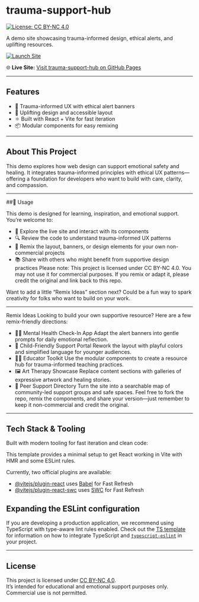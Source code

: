 # trauma-support-hub
[![License: CC BY-NC 4.0](https://img.shields.io/badge/License-CC%20BY--NC%204.0-lightgrey.svg)](https://creativecommons.org/licenses/by-nc/4.0/)

A demo site showcasing trauma-informed design, ethical alerts, and uplifting resources.

[![Launch Site](https://img.shields.io/badge/Live%20Demo-trauma--support--hub-blue?style=for-the-badge)](https://viptechdev.github.io/trauma-support-hub/)

🌐 **Live Site:** [Visit trauma-support-hub on GitHub Pages](https://viptechdev.github.io/trauma-support-hub/)

---

## Features

- 🌱 Trauma-informed UX with ethical alert banners  
- 🎨 Uplifting design and accessible layout  
- ⚛️ Built with React + Vite for fast iteration  
- 📦 Modular components for easy remixing

---

## About This Project

This demo explores how web design can support emotional safety and healing. It integrates trauma-informed principles with ethical UX patterns—offering a foundation for developers who want to build with care, clarity, and compassion.

---

##🚀 Usage

This demo is designed for learning, inspiration, and emotional support. You’re welcome to:
- 🧪 Explore the live site and interact with its components
- 🔍 Review the code to understand trauma-informed UX patterns
- 🎨 Remix the layout, banners, or design elements for your own non-commercial projects
- 📚 Share with others who might benefit from supportive design practices
Please note:
This project is licensed under CC BY-NC 4.0.
You may not use it for commercial purposes. If you remix or adapt it, please credit the original and link back to this repo.

Want to add a little “Remix Ideas” section next? Could be a fun way to spark creativity for folks who want to build on your work.

---

Remix Ideas
Looking to build your own supportive resource? Here are a few remix-friendly directions:
- 🧘‍♀️ Mental Health Check-In App
Adapt the alert banners into gentle prompts for daily emotional reflection.
- 🧒 Child-Friendly Support Portal
Rework the layout with playful colors and simplified language for younger audiences.
- 🧑‍🏫 Educator Toolkit
Use the modular components to create a resource hub for trauma-informed teaching practices.
- 🖼️ Art Therapy Showcase
Replace content sections with galleries of expressive artwork and healing stories.
- 🧡 Peer Support Directory
Turn the site into a searchable map of community-led support groups and safe spaces.
Feel free to fork the repo, remix the components, and share your version—just remember to keep it non-commercial and credit the original.

---

## Tech Stack & Tooling

Built with modern tooling for fast iteration and clean code:

This template provides a minimal setup to get React working in Vite with HMR and some ESLint rules.

Currently, two official plugins are available:

- [@vitejs/plugin-react](https://github.com/vitejs/vite-plugin-react/blob/main/packages/plugin-react) uses [Babel](https://babeljs.io/) for Fast Refresh  
- [@vitejs/plugin-react-swc](https://github.com/vitejs/vite-plugin-react/blob/main/packages/plugin-react-swc) uses [SWC](https://swc.rs/) for Fast Refresh

## Expanding the ESLint configuration

If you are developing a production application, we recommend using TypeScript with type-aware lint rules enabled. Check out the [TS template](https://github.com/vitejs/vite/tree/main/packages/create-vite/template-react-ts) for information on how to integrate TypeScript and [`typescript-eslint`](https://typescript-eslint.io) in your project.

---

## License

This project is licensed under [CC BY-NC 4.0](https://creativecommons.org/licenses/by-nc/4.0/).  
It’s intended for educational and emotional support purposes only.  
Commercial use is not permitted.
